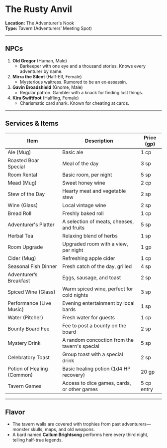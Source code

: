 # The Rusty Anvil  
**Location:** The Adventurer's Nook  
**Type:** Tavern (Adventurers’ Meeting Spot)  

---

## NPCs  
1. **Old Gregor** (Human, Male)  
   - Barkeeper with one eye and a thousand stories. Knows every adventurer by name.  
2. **Mirra the Silent** (Half-Elf, Female)  
   - Mysterious waitress. Rumored to be an ex-assassin.  
3. **Gavin Broadshield** (Gnome, Male)  
   - Regular patron. Gambler with a knack for finding lost things.  
4. **Kira Swiftfoot** (Halfling, Female)  
   - Charismatic card shark. Known for cheating at cards.  

---

## Services & Items  

| Item                     | Description                                     | Price (gp) |
|--------------------------|-------------------------------------------------|------------|
| Ale (Mug)                | Basic ale                                       | 1 cp       |
| Roasted Boar Special     | Meal of the day                                 | 3 sp       |
| Room Rental              | Basic room, per night                           | 5 sp       |
| Mead (Mug)               | Sweet honey wine                                | 2 cp       |
| Stew of the Day          | Hearty meat and vegetable stew                  | 2 sp       |
| Wine (Glass)             | Local vintage wine                              | 2 sp       |
| Bread Roll               | Freshly baked roll                              | 1 cp       |
| Adventurer's Platter     | A selection of meats, cheeses, and fruits      | 5 sp       |
| Herbal Tea               | Relaxing blend of herbs                         | 1 sp       |
| Room Upgrade             | Upgraded room with a view, per night           | 1 gp       |
| Cider (Mug)             | Refreshing apple cider                           | 1 cp       |
| Seasonal Fish Dinner     | Fresh catch of the day, grilled                | 4 sp       |
| Adventurer’s Breakfast    | Eggs, sausage, and toast                        | 2 sp       |
| Spiced Wine (Glass)     | Warm spiced wine, perfect for cold nights      | 3 sp       |
| Performance (Live Music) | Evening entertainment by local bards           | 1 sp       |
| Water (Pitcher)         | Fresh water for guests                          | 1 cp       |
| Bounty Board Fee        | Fee to post a bounty on the board              | 2 sp       |
| Mystery Drink            | A random concoction from the tavern's special   | 5 sp       |
| Celebratory Toast        | Group toast with a special drink                | 2 sp       |
| Potion of Healing (Common)| Basic healing potion (1d4 HP recovery)        | 20 gp      |
| Tavern Games             | Access to dice games, cards, or other games    | 5 cp entry |


---

## Flavor  
- The tavern walls are covered with trophies from past adventurers—monster skulls, maps, and old weapons.  
- A bard named **Callum Brightsong** performs here every third night, telling half-true legends.  
